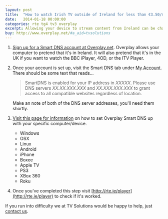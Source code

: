 ```yaml
---
layout: post
title:  "How to watch Irish TV outside of Ireland for less than €3.50/month."
date:   2014-01-18 00:00:00
categories: rte tg4 tv3 overplay
excerpt: Allowing your device to stream content from Ireland can be challenging and confusing. We've found the simplest solution that will have you up and running in minutes.
buy: http://www.overplay.net/#a_aid=tvsolutions
---
```


1. [Sign up for a Smart DNS account at Overplay.net](http://www.overplay.net/#a_aid=tvsolutions). Overplay allows your computer to pretend that it's in Ireland. It will also pretend that it's in the UK if you want to watch the BBC iPlayer, 4OD, or the ITV Player.
2. Once your account is set up, visit the Smart DNS tab under [My Account](http://www.overplay.net/myaccount.php). There should be some text that reads...

	> SmartDNS is enabled for your IP address in _XXXXX_. Please use DNS servers _XX.XX.XXX.XXX_ and _XX.XXX.XXX.XXX_ to grant access to all compatible websites regardless of location.

	Make an note of both of the DNS server addresses, you'll need them shortly.
3. [Visit this page for information](https://www.overplay.net/setup.php) on how to set Overplay Smart DNS up with your specific computer/device.
	- Windows
	- OSX
	- Linux
	- Android
	- iPhone
	- Boxee
	- Apple TV
	- PS3
	- XBox 360
	- Roku

4. Once you've completed this step visit [http://rte.ie/player](http://rte.ie/player) to check if it's worked.

If you run into difficulty we at TV Solutions would be happy to help, just [contact us](mailto:info@tvsolutions.ca).